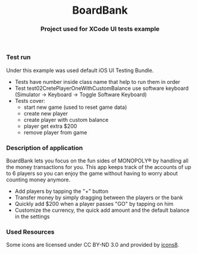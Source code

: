 <div align="center">

<h1> BoardBank </h1> 
<h3> Project used for XCode UI tests example </h3></div>

<br>

### Test run

Under this example was used default iOS UI Testing Bundle. 
 
* Tests have number inside class name that help to run them in order
* Test test02CretePlayerOneWithCustomBalance use software keyboard (Simulator -> Keyboard -> Toggle Software Keyboard)
* Tests cover: 
  - start new game (used to reset game data)
  - create new player 
  - create player with custom balance
  - player get extra $200
  - remove player from game

### Description of application

BoardBank lets you focus on the fun sides of MONOPOLY® by handling all the money transactions for you. This app keeps track of the accounts of up to 6 players so you can enjoy the game without having to worry about counting money anymore.

* Add players by tapping the "+" button
* Transfer money by simply dragging between the players or the bank
* Quickly add $200 when a player passes "GO" by tapping on him
* Customize the currency, the quick add amount and the default balance  in the settings


### Used Resources

Some icons are licensed under CC BY-ND 3.0 and provided by [icons8](http://icons8.com).
